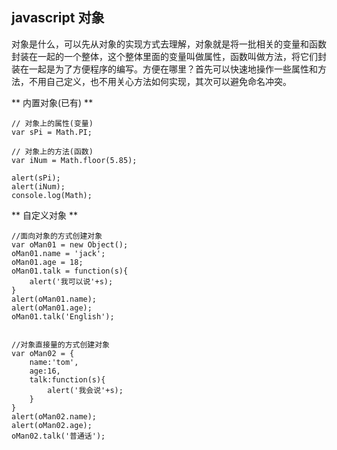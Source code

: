 ## javascript 对象  

对象是什么，可以先从对象的实现方式去理解，对象就是将一批相关的变量和函数封装在一起的一个整体，这个整体里面的变量叫做属性，函数叫做方法，将它们封装在一起是为了方便程序的编写。方便在哪里？首先可以快速地操作一些属性和方法，不用自己定义，也不用关心方法如何实现，其次可以避免命名冲突。

** 内置对象(已有) **  
```
// 对象上的属性(变量)
var sPi = Math.PI;

// 对象上的方法(函数)
var iNum = Math.floor(5.85);		

alert(sPi);
alert(iNum);
console.log(Math);
```

** 自定义对象 **  
```
//面向对象的方式创建对象
var oMan01 = new Object();
oMan01.name = 'jack';
oMan01.age = 18;
oMan01.talk = function(s){
	alert('我可以说'+s);
}
alert(oMan01.name);
alert(oMan01.age);
oMan01.talk('English');


//对象直接量的方式创建对象
var oMan02 = {
	name:'tom',
	age:16,
	talk:function(s){
		alert('我会说'+s);
	}
}
alert(oMan02.name);
alert(oMan02.age);
oMan02.talk('普通话');

```




 


